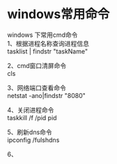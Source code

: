# windows常用命令
windows 下常用cmd命令   
1、根据进程名称查询进程信息   
tasklist | findstr "taskName"   

2、cmd窗口清屏命令   
cls   

3、网络端口查看命令   
netstat -ano|findstr "8080"

4、关闭进程命令   
taskkill /f /pid pid   

5、刷新dns命令   
ipconfig /fulshdns

6、
